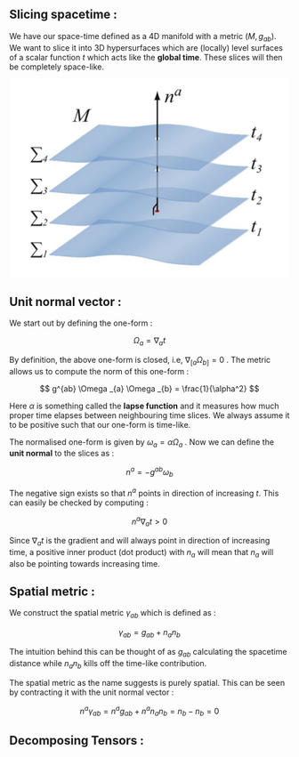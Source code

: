 
## Slicing spacetime :

We have our space-time defined as a 4D manifold with a metric $(M, g _{ab})$. We want to slice it into 3D hypersurfaces which are (locally) level surfaces of a scalar function $t$ which acts like the **global time**.
These slices will then be completely space-like.

![My Image](/images/slices.png)


## Unit normal vector :

We start out by defining the one-form :

$$
\Omega _{a} = \nabla _{a} t
$$

By definition, the above one-form is closed, i.e, $\nabla _{[a}\Omega _{b]} = 0$ . The metric allows us to compute the norm of this one-form :

$$
g^{ab} \Omega _{a} \Omega _{b} = \frac{1}{\alpha^2}
$$

Here $\alpha$ is something called the **lapse function** and it measures how much proper time elapses between neighbouring time slices. We always assume it to be positive such that our one-form is time-like.

The normalised one-form is given by $\omega_a = \alpha \Omega_a$ . Now we can define the **unit normal** to the slices as :

$$
n^a = -g^{ab}\omega _{b}
$$

The negative sign exists so that $n^a$ points in direction of increasing $t$. This can easily be checked by computing :

$$
n^a \nabla _{a} t > 0
$$

Since $\nabla _a t$ is the gradient and will always point in direction of increasing time, a positive inner product (dot product) with $n _a$ will mean that $n _a$ will also be pointing towards increasing time.

## Spatial metric :

We construct the spatial metric $\gamma_{ab}$ which is defined as :

$$
\gamma _{ab} = g _{ab} + n _{a} n _{b}
$$

The intuition behind this can be thought of as $g_{ab}$ calculating the spacetime distance while $n_{a} n_{b}$ kills off the time-like contribution.

The spatial metric as the name suggests is purely spatial. This can be seen by contracting it with the unit normal vector :

$$
n^a \gamma _{ab} = n^a g _{ab} + n^a n _{a} n _{b} = n _{b} - n _{b} = 0
$$

## Decomposing Tensors :


